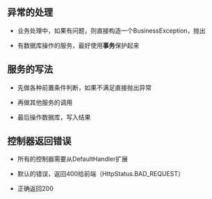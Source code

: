 异常的处理
------


* 业务处理中，如果有问题，则直接构造一个BusinessException，抛出


* 有数据库操作的服务，最好使用**事务**保护起来


服务的写法
-----------

* 先做各种前置条件判断，如果不满足直接抛出异常

* 再做其他服务的调用

* 最后操作数据库，写入结果

控制器返回错误
----------------
* 所有的控制器需要从DefaultHandler扩展

* 默认的错误，返回400给前端（HttpStatus.BAD_REQUEST）

* 正确返回200